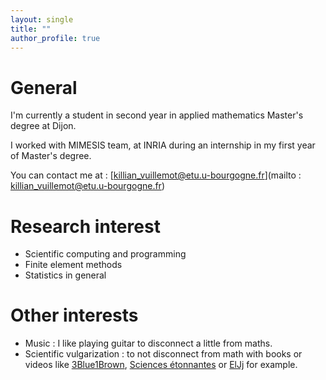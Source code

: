```yaml
---
layout: single
title: ""
author_profile: true
---
```


# General 

I'm currently a student in second year in applied mathematics Master's degree at Dijon.

I worked with MIMESIS team, at INRIA during an internship in my first year of Master's degree. 

You can contact me at : [killian_vuillemot@etu.u-bourgogne.fr](mailto : killian_vuillemot@etu.u-bourgogne.fr)


# Research interest 


* Scientific computing and programming
* Finite element methods
* Statistics in general


# Other interests 


* Music : I like playing guitar to disconnect a little from maths. 
* Scientific vulgarization : to not disconnect from math with books or videos like [3Blue1Brown](https://www.youtube.com/channel/UCYO_jab_esuFRV4b17AJtAw), [Sciences étonnantes](https://www.youtube.com/channel/UCaNlbnghtwlsGF-KzAFThqA) or [ElJj](https://www.youtube.com/channel/UCgkhWgBGRp0sdFy2MHDWfSg) for example. 
